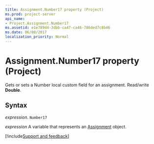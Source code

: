 ```yaml
---
title: Assignment.Number17 property (Project)
ms.prod: project-server
api_name:
- Project.Assignment.Number17
ms.assetid: e1e789d4-3dbb-ca47-ca46-786ded7c8b46
ms.date: 06/08/2017
localization_priority: Normal
---
```



# Assignment.Number17 property (Project)

Gets or sets a Number local custom field for an assignment. Read/write  **Double**.


## Syntax

_expression_. `Number17`

_expression_ A variable that represents an [Assignment](./Project.Assignment.md) object.

[!include[Support and feedback](~/includes/feedback-boilerplate.md)]